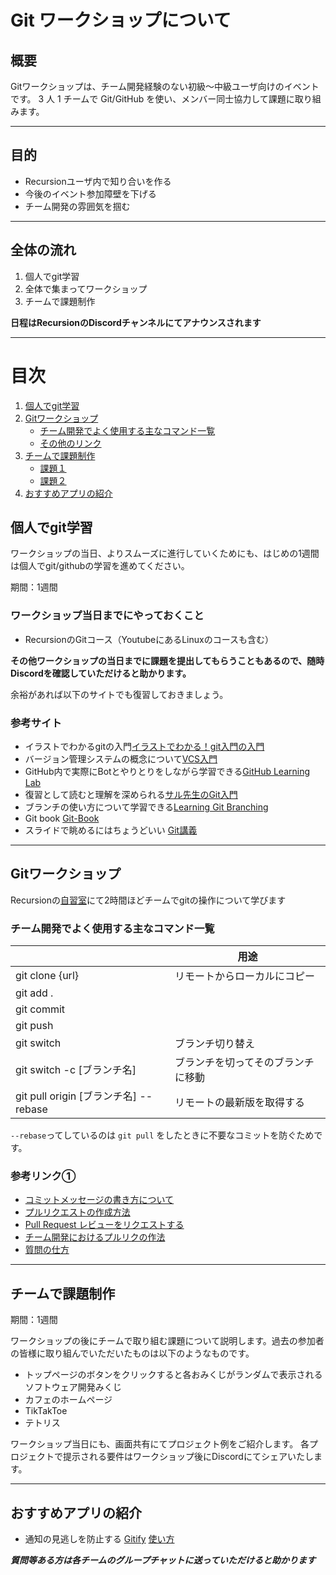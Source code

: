 # Git ワークショップについて

## 概要

Gitワークショップは、チーム開発経験のない初級〜中級ユーザ向けのイベントです。
3 人 1 チームで Git/GitHub を使い、メンバー同士協力して課題に取り組みます。

---

## 目的

- Recursionユーザ内で知り合いを作る
- 今後のイベント参加障壁を下げる
- チーム開発の雰囲気を掴む

---

## 全体の流れ

1. 個人でgit学習
2. 全体で集まってワークショップ
3. チームで課題制作

**日程はRecursionのDiscordチャンネルにてアナウンスされます**

---


<!-- TABLE OF CONTENTS -->
目次
=================
 <ol>
  <li>
   <a href="#個人でgit学習">個人でgit学習</a>
  </li>
  <li>
    <a href="#Gitワークショップ">Gitワークショップ</a>
    <ul>
      <li><a href="#チーム開発でよく使用する主なコマンド一覧">チーム開発でよく使用する主なコマンド一覧</a></li>
      <li><a href="#その他のリンク">その他のリンク</a></li>
    </ul>
  </li>
  <li>
   <a href="#チームで課題制作">チームで課題制作</a>
   <ul>
      <li><a href="#課題１">課題１</a></li>
      <li><a href="#課題２">課題２</a></li>
    </ul>
  </li>
  <li>
   <a href="#おすすめアプリの紹介">おすすめアプリの紹介</a>
  </li>
 </ol>
 
  

## 個人でgit学習

ワークショップの当日、よりスムーズに進行していくためにも、はじめの1週間は個人でgit/githubの学習を進めてください。

期間：1週間

### ワークショップ当日までにやっておくこと

- RecursionのGitコース（YoutubeにあるLinuxのコースも含む）

**その他ワークショップの当日までに課題を提出してもらうこともあるので、随時Discordを確認していただけると助かります。**

余裕があれば以下のサイトでも復習しておきましょう。

### 参考サイト

- イラストでわかるgitの入門[イラストでわかる！git入門の入門](http://blog.asial.co.jp/894)
- バージョン管理システムの概念について[VCS入門](https://github.com/masaru-b-cl/introduction-to-vcs)
- GitHub内で実際にBotとやりとりをしながら学習できる[GitHub Learning Lab](https://lab.github.com/)
- 復習として読むと理解を深められる[サル先生のGit入門](https://backlog.com/ja/git-tutorial/)
- ブランチの使い方について学習できる[Learning Git Branching](http://k.swd.cc/learnGitBranching-ja/)
- Git book [Git-Book](http://git-scm.com/book/ja/v2)
- スライドで眺めるにはちょうどいい [Git講義](https://kaityo256.github.io/github/)

---

## Gitワークショップ

Recursionの[自習室](https://recursion.ovice.in/)にて2時間ほどチームでgitの操作について学びます


### チーム開発でよく使用する主なコマンド一覧

|                                         | 用途                 |
|-----------------------|-----------------------|
|git clone {url}                          |	リモートからローカルにコピー    | 
|git add .	                              |                         |
|git commit 	                            |                         |
|git push	                                |                         |
|git switch	                              | ブランチ切り替え            |
|git switch -c	[ブランチ名]                         | ブランチを切ってそのブランチに移動  |
|git pull origin [ブランチ名] --rebase	        | リモートの最新版を取得する   | 

`--rebase`ってしているのは `git pull` をしたときに不要なコミットを防ぐためです。

### 参考リンク①

- [コミットメッセージの書き方について](https://qiita.com/konatsu_p/items/dfe199ebe3a7d2010b3e)
- [プルリクエストの作成方法
](https://docs.github.com/ja/pull-requests/collaborating-with-pull-requests/proposing-changes-to-your-work-with-pull-requests/creating-a-pull-request)
- [Pull Request レビューをリクエストする
](https://docs.github.com/ja/pull-requests/collaborating-with-pull-requests/proposing-changes-to-your-work-with-pull-requests/requesting-a-pull-request-review)
- [チーム開発におけるプルリクの作法](https://qiita.com/ikuwow/items/fb52a54c086398eb5b92)
- [質問の仕方](https://qiita.com/seki_uk/items/4001423b3cd3db0dada7)


---

## チームで課題制作

期間：1週間

ワークショップの後にチームで取り組む課題について説明します。過去の参加者の皆様に取り組んでいただいたものは以下のようなものです。

- トップページのボタンをクリックすると各おみくじがランダムで表示されるソフトウェア開発みくじ
- カフェのホームページ
- TikTakToe
- テトリス

ワークショップ当日にも、画面共有にてプロジェクト例をご紹介します。
各プロジェクトで提示される要件はワークショップ後にDiscordにてシェアいたします。

---

## おすすめアプリの紹介

- 通知の見逃しを防止する
[Gitify](https://www.gitify.io/)
[使い方](https://bake0937.hatenablog.com/entry/2019/10/20/160626)


 ***質問等ある方は各チームのグループチャットに送っていただけると助かります***
